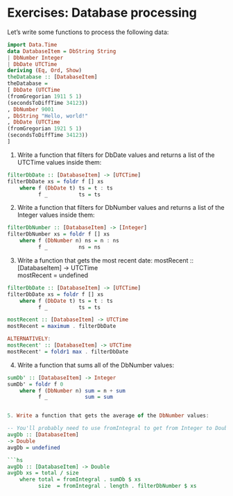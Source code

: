 # Exercises: Database processing  
Let’s write some functions to process the following data:

```hs
import Data.Time  
data DatabaseItem = DbString String
| DbNumber Integer
| DbDate UTCTime
deriving (Eq, Ord, Show)  
theDatabase :: [DatabaseItem]  
theDatabase =
[ DbDate (UTCTime
(fromGregorian 1911 5 1)
(secondsToDiffTime 34123))
, DbNumber 9001
, DbString "Hello, world!"
, DbDate (UTCTime
(fromGregorian 1921 5 1)
(secondsToDiffTime 34123))
]  
```
1. Write a function that filters for DbDate values and returns a list of the UTCTime values inside them:

```hs
filterDbDate :: [DatabaseItem] -> [UTCTime]
filterDbDate xs = foldr f [] xs
    where f (DbDate t) ts = t : ts
          f _          ts = ts
```

2. Write a function that filters for DbNumber values and returns a list of the Integer values inside them:

```hs
filterDbNumber :: [DatabaseItem] -> [Integer]
filterDbNumber xs = foldr f [] xs
    where f (DbNumber n) ns = n : ns
          f _          ns = ns
```

3. Write a function that gets the most recent date:
mostRecent :: [DatabaseItem] -> UTCTime  
mostRecent = undefined  
```hs
filterDbDate :: [DatabaseItem] -> [UTCTime]
filterDbDate xs = foldr f [] xs
    where f (DbDate t) ts = t : ts
          f _          ts = ts

mostRecent :: [DatabaseItem] -> UTCTime
mostRecent = maximum . filterDbDate

ALTERNATIVELY:
mostRecent' :: [DatabaseItem] -> UTCTime
mostRecent' = foldr1 max . filterDbDate
```


4. Write a function that sums all of the DbNumber values:  

```hs
sumDb' :: [DatabaseItem] -> Integer
sumDb' = foldr f 0
    where f (DbNumber n) sum = n + sum
          f _            sum = sum 


5. Write a function that gets the average of the DbNumber values:

-- You'll probably need to use fromIntegral to get from Integer to Double.
avgDb :: [DatabaseItem]
-> Double
avgDb = undefined

```hs
avgDb :: [DatabaseItem] -> Double
avgDb xs = total / size
    where total = fromIntegral . sumDb $ xs
          size  = fromIntegral . length . filterDbNumber $ xs
```